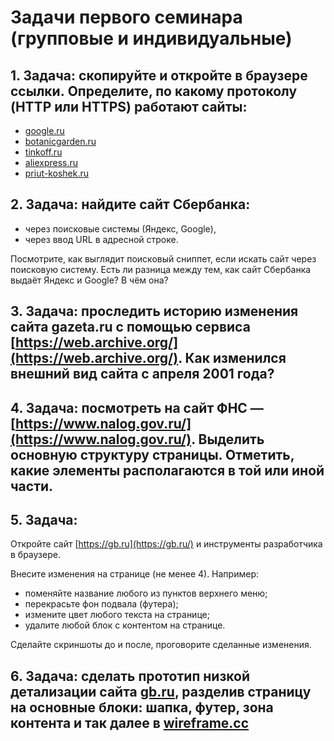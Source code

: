 # Задачи первого семинара (групповые и индивидуальные)
## 1. **Задача:** скопируйте и откройте в браузере ссылки. Определите, по какому протоколу (HTTP или HTTPS) работают сайты:

- [google.ru](https://www.google.ru/)
- [botanicgarden.ru](http://botanicgarden.ru)
- [tinkoff.ru](http://tinkoff.ru)
- [aliexpress.ru](http://aliexpress.ru)
- [priut-koshek.ru](http://priut-koshek.ru/)

## 2. **Задача:** найдите сайт Сбербанка:

- через поисковые системы (Яндекс, Google),
- через ввод URL в адресной строке.

Посмотрите, как выглядит поисковый сниппет, если искать сайт через поисковую систему. Есть ли разница между тем, как сайт Сбербанка выдаёт Яндекс и Google? В чём она?

## 3. **Задача:** проследить историю изменения сайта **gazeta.ru** с помощью сервиса [https://web.archive.org/](https://web.archive.org/). Как изменился внешний вид сайта с апреля 2001 года?

## 4. **Задача:** посмотреть на сайт ФНС — [https://www.nalog.gov.ru/](https://www.nalog.gov.ru/). Выделить основную структуру страницы.  Отметить, какие элементы располагаются в той или иной части.

## 5. **Задача:**

Откройте сайт [https://gb.ru](https://gb.ru/) и инструменты разработчика в браузере.

Внесите изменения на странице (не менее 4). Например:

- поменяйте название любого из пунктов верхнего меню;
- перекрасьте фон подвала (футера);
- измените цвет любого текста на странице;
- удалите любой блок с контентом на странице.

Сделайте скриншоты до и после, проговорите сделанные изменения.

## 6. **Задача:** сделать прототип низкой детализации сайта [gb.ru](https://gb.ru/), разделив страницу на основные блоки: шапка, футер, зона контента и так далее в [wireframe.cc](https://wireframe.cc/)


